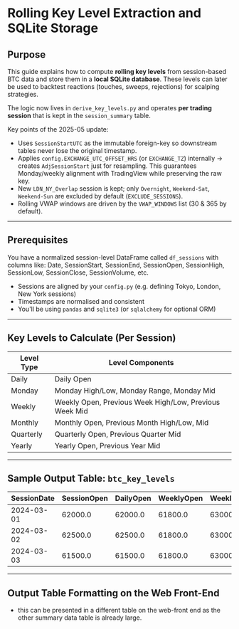 # Rolling Key Level Extraction and SQLite Storage

## Purpose

This guide explains how to compute **rolling key levels** from session-based BTC data and store them in a **local SQLite database**. These levels can later be used to backtest reactions (touches, sweeps, rejections) for scalping strategies.

The logic now lives in `derive_key_levels.py` and operates **per trading session** that is kept in the `session_summary` table.

Key points of the 2025-05 update:

* Uses `SessionStartUTC` as the immutable foreign-key so downstream tables never lose the original timestamp.
* Applies `config.EXCHANGE_UTC_OFFSET_HRS` (or `EXCHANGE_TZ`) internally → creates `AdjSessionStart` just for resampling.  This guarantees Monday/weekly alignment with TradingView while preserving the raw key.
* New `LDN_NY_Overlap` session is kept; only `Overnight`, `Weekend-Sat`, `Weekend-Sun` are excluded by default (`EXCLUDE_SESSIONS`).
* Rolling VWAP windows are driven by the `VWAP_WINDOWS` list (30 & 365 by default).

---

## Prerequisites

You have a normalized session-level DataFrame called `df_sessions` with columns like: Date, SessionStart, SessionEnd, SessionOpen, SessionHigh, SessionLow, SessionClose, SessionVolume, etc. 
- Sessions are aligned by your `config.py` (e.g. defining Tokyo, London, New York sessions)
- Timestamps are normalised and consistent 
- You'll be using `pandas` and `sqlite3` (or `sqlalchemy` for optional ORM)

---

## Key Levels to Calculate (Per Session)

| Level Type  | Level Components                                      |
|-------------|-------------------------------------------------------|
| Daily       | Daily Open                                            |
| Monday      | Monday High/Low, Monday Range, Monday Mid             |
| Weekly      | Weekly Open, Previous Week High/Low, Previous Week Mid|
| Monthly     | Monthly Open, Previous Month High/Low, Mid            |
| Quarterly   | Quarterly Open, Previous Quarter Mid                  |
| Yearly      | Yearly Open, Previous Year Mid                        |

---

## Sample Output Table: `btc_key_levels`

| SessionDate | SessionOpen | DailyOpen | WeeklyOpen | WeeklyHigh | WeeklyMid | MondayMid | MondayRange | MonthlyOpen | MonthlyHigh | MonthlyLow | MonthlyMid | QuarterlyOpen | QuarterlyMid | YearlyOpen | YearlyMid |
|-------------|-------------|-----------|------------|-------------|------------|------------|--------------|--------------|--------------|-------------|-------------|----------------|---------------|-------------|------------|
| 2024-03-01  | 62000.0     | 62000.0   | 61800.0    | 63000.0     | 62400.0    | 62250.0    | 1000.0       | 60000.0      | 63500.0      | 58000.0     | 60750.0     | 58000.0        | 61000.0       | 50000.0     | 59000.0    |
| 2024-03-02  | 62500.0     | 62500.0   | 61800.0    | 63000.0     | 62400.0    | 62250.0    | 1000.0       | 60000.0      | 63500.0      | 58000.0     | 60750.0     | 58000.0        | 61000.0       | 50000.0     | 59000.0    |
| 2024-03-03  | 61500.0     | 61500.0   | 61800.0    | 63000.0     | 62400.0    | 62250.0    | 1000.0       | 60000.0      | 63500.0      | 58000.0     | 60750.0     | 58000.0        | 61000.0       | 50000.0     | 59000.0    |

---

## Output Table Formatting on the Web Front-End 
- this can be presented in a different table on the web-front end as the other summary data table is already large. 


